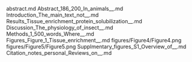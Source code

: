 abstract.md
Abstract_186_200_In_animals__.md
Introduction_The_main_text_not__.md
Results_Tissue_enrichment_protein_solubilization__.md
Discussion_The_physiology_of_insect__.md
Methods_1_500_words_Where__.md
Figures_Figure_1_Tissue_enrichment__.md
figures/Figure4/Figure4.png
figures/Figure5/Figure5.png
Supplmentary_figures_S1_Overview_of__.md
Citation_notes_personal_Reviews_on__.md
